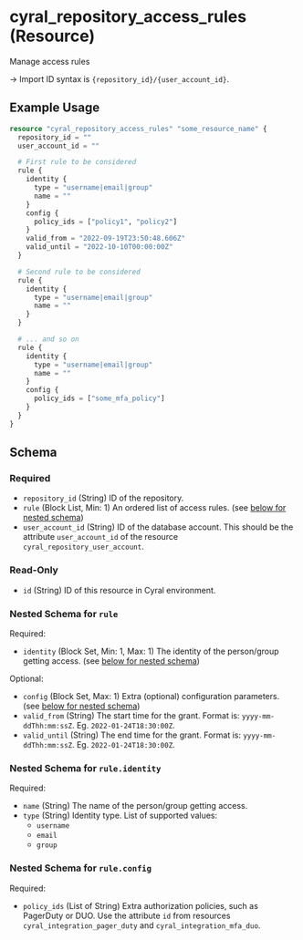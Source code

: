 # cyral_repository_access_rules (Resource)

Manage access rules

-> Import ID syntax is `{repository_id}/{user_account_id}`.

## Example Usage

```terraform
resource "cyral_repository_access_rules" "some_resource_name" {
  repository_id = ""
  user_account_id = ""

  # First rule to be considered
  rule {
    identity {
      type = "username|email|group"
      name = ""
    }
    config {
      policy_ids = ["policy1", "policy2"]
    }
    valid_from = "2022-09-19T23:50:48.606Z"
    valid_until = "2022-10-10T00:00:00Z"
  }

  # Second rule to be considered
  rule {
    identity {
      type = "username|email|group"
      name = ""
    }
  }

  # ... and so on
  rule {
    identity {
      type = "username|email|group"
      name = ""
    }
    config {
      policy_ids = ["some_mfa_policy"]
    }
  }
}
```

<!-- schema generated by tfplugindocs -->

## Schema

### Required

- `repository_id` (String) ID of the repository.
- `rule` (Block List, Min: 1) An ordered list of access rules. (see [below for nested schema](#nestedblock--rule))
- `user_account_id` (String) ID of the database account. This should be the attribute `user_account_id` of the resource `cyral_repository_user_account`.

### Read-Only

- `id` (String) ID of this resource in Cyral environment.

<a id="nestedblock--rule"></a>

### Nested Schema for `rule`

Required:

- `identity` (Block Set, Min: 1, Max: 1) The identity of the person/group getting access. (see [below for nested schema](#nestedblock--rule--identity))

Optional:

- `config` (Block Set, Max: 1) Extra (optional) configuration parameters. (see [below for nested schema](#nestedblock--rule--config))
- `valid_from` (String) The start time for the grant. Format is: `yyyy-mm-ddThh:mm:ssZ`. Eg. `2022-01-24T18:30:00Z`.
- `valid_until` (String) The end time for the grant. Format is: `yyyy-mm-ddThh:mm:ssZ`. Eg. `2022-01-24T18:30:00Z`.

<a id="nestedblock--rule--identity"></a>

### Nested Schema for `rule.identity`

Required:

- `name` (String) The name of the person/group getting access.
- `type` (String) Identity type. List of supported values:
  - `username`
  - `email`
  - `group`

<a id="nestedblock--rule--config"></a>

### Nested Schema for `rule.config`

Required:

- `policy_ids` (List of String) Extra authorization policies, such as PagerDuty or DUO. Use the attribute `id` from resources `cyral_integration_pager_duty` and `cyral_integration_mfa_duo`.
